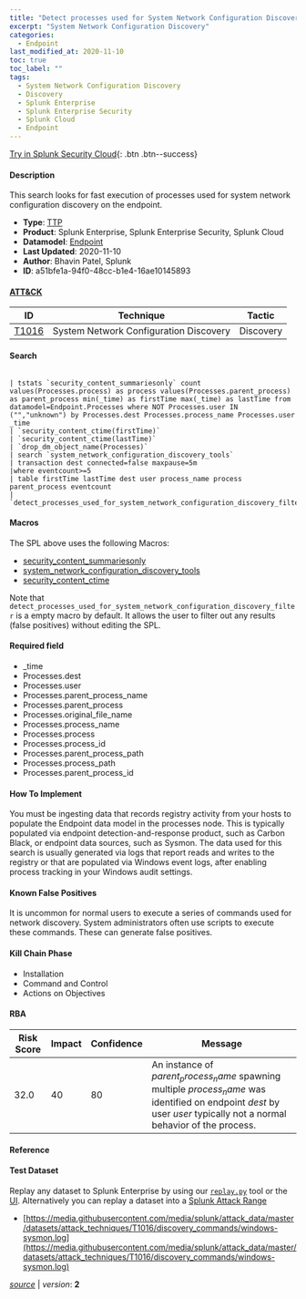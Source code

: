 ```yaml
---
title: "Detect processes used for System Network Configuration Discovery"
excerpt: "System Network Configuration Discovery"
categories:
  - Endpoint
last_modified_at: 2020-11-10
toc: true
toc_label: ""
tags:
  - System Network Configuration Discovery
  - Discovery
  - Splunk Enterprise
  - Splunk Enterprise Security
  - Splunk Cloud
  - Endpoint
---
```




[Try in Splunk Security Cloud](https://www.splunk.com/en_us/cyber-security.html){: .btn .btn--success}

#### Description

This search looks for fast execution of processes used for system network configuration discovery on the endpoint.

- **Type**: [TTP](https://github.com/splunk/security_content/wiki/Detection-Analytic-Types)
- **Product**: Splunk Enterprise, Splunk Enterprise Security, Splunk Cloud
- **Datamodel**: [Endpoint](https://docs.splunk.com/Documentation/CIM/latest/User/Endpoint)
- **Last Updated**: 2020-11-10
- **Author**: Bhavin Patel, Splunk
- **ID**: a51bfe1a-94f0-48cc-b1e4-16ae10145893


#### [ATT&CK](https://attack.mitre.org/)

| ID             | Technique        |  Tactic             |
| -------------- | ---------------- |-------------------- |
| [T1016](https://attack.mitre.org/techniques/T1016/) | System Network Configuration Discovery | Discovery |

#### Search

```

| tstats `security_content_summariesonly` count values(Processes.process) as process values(Processes.parent_process) as parent_process min(_time) as firstTime max(_time) as lastTime from datamodel=Endpoint.Processes where NOT Processes.user IN ("","unknown") by Processes.dest Processes.process_name Processes.user _time 
| `security_content_ctime(firstTime)` 
| `security_content_ctime(lastTime)` 
| `drop_dm_object_name(Processes)` 
| search `system_network_configuration_discovery_tools` 
| transaction dest connected=false maxpause=5m 
|where eventcount>=5 
| table firstTime lastTime dest user process_name process parent_process eventcount 
| `detect_processes_used_for_system_network_configuration_discovery_filter`
```

#### Macros
The SPL above uses the following Macros:
* [security_content_summariesonly](https://github.com/splunk/security_content/blob/develop/macros/security_content_summariesonly.yml)
* [system_network_configuration_discovery_tools](https://github.com/splunk/security_content/blob/develop/macros/system_network_configuration_discovery_tools.yml)
* [security_content_ctime](https://github.com/splunk/security_content/blob/develop/macros/security_content_ctime.yml)

Note that `detect_processes_used_for_system_network_configuration_discovery_filter` is a empty macro by default. It allows the user to filter out any results (false positives) without editing the SPL.

#### Required field
* _time
* Processes.dest
* Processes.user
* Processes.parent_process_name
* Processes.parent_process
* Processes.original_file_name
* Processes.process_name
* Processes.process
* Processes.process_id
* Processes.parent_process_path
* Processes.process_path
* Processes.parent_process_id


#### How To Implement
You must be ingesting data that records registry activity from your hosts to populate the Endpoint data model in the processes node. This is typically populated via endpoint detection-and-response product, such as Carbon Black, or endpoint data sources, such as Sysmon. The data used for this search is usually generated via logs that report reads and writes to the registry or that are populated via Windows event logs, after enabling process tracking in your Windows audit settings.

#### Known False Positives
It is uncommon for normal users to execute a series of commands used for network discovery. System administrators often use scripts to execute these commands. These can generate false positives.

#### Kill Chain Phase
* Installation
* Command and Control
* Actions on Objectives



#### RBA

| Risk Score  | Impact      | Confidence   | Message      |
| ----------- | ----------- |--------------|--------------|
| 32.0 | 40 | 80 | An instance of $parent_process_name$ spawning multiple $process_name$ was identified on endpoint $dest$ by user $user$ typically not a normal behavior of the process. |




#### Reference


#### Test Dataset
Replay any dataset to Splunk Enterprise by using our [`replay.py`](https://github.com/splunk/attack_data#using-replaypy) tool or the [UI](https://github.com/splunk/attack_data#using-ui).
Alternatively you can replay a dataset into a [Splunk Attack Range](https://github.com/splunk/attack_range#replay-dumps-into-attack-range-splunk-server)

* [https://media.githubusercontent.com/media/splunk/attack_data/master/datasets/attack_techniques/T1016/discovery_commands/windows-sysmon.log](https://media.githubusercontent.com/media/splunk/attack_data/master/datasets/attack_techniques/T1016/discovery_commands/windows-sysmon.log)



[*source*](https://github.com/splunk/security_content/tree/develop/detections/endpoint/detect_processes_used_for_system_network_configuration_discovery.yml) \| *version*: **2**